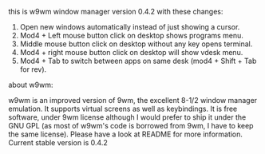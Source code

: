 this is w9wm window manager version 0.4.2 with these changes:

1. Open new windows automatically instead of just showing a cursor.
2. Mod4 + Left mouse button click on desktop shows programs menu.
3. Middle mouse button click on desktop without any key opens terminal.
4. Mod4 + right mouse button click on desktop will show vdesk menu.
5. Mod4 + Tab to switch between apps on same desk (mod4 + Shift + Tab for rev). 

about w9wm:

w9wm is an improved version of 9wm, the excellent 8-1/2 window manager emulation. It supports virtual screens as well as keybindings.
It is free software, under 9wm license although I would prefer to ship it under the GNU GPL (as most of w9wm's code is borrowed from 9wm, I have to keep the same license). Please have a look at README for more information.
Current stable version is 0.4.2
